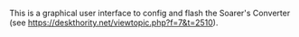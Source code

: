 This is a graphical user interface to config and flash the Soarer's Converter (see https://deskthority.net/viewtopic.php?f=7&t=2510).

